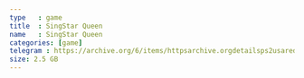 ```yaml
---
type   : game
title  : SingStar Queen
name   : SingStar Queen
categories: [game]
telegram : https://archive.org/6/items/httpsarchive.orgdetailsps2usaredump3/SingStar%20Queen.7z
size: 2.5 GB
---
```



